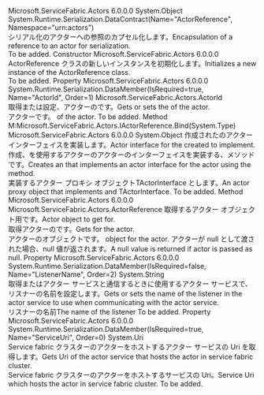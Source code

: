 <Type Name="ActorReference" FullName="Microsoft.ServiceFabric.Actors.ActorReference">
  <TypeSignature Language="C#" Value="public sealed class ActorReference" />
  <TypeSignature Language="ILAsm" Value=".class public auto ansi serializable sealed beforefieldinit ActorReference extends System.Object" />
  <TypeSignature Language="DocId" Value="T:Microsoft.ServiceFabric.Actors.ActorReference" />
  <TypeSignature Language="VB.NET" Value="Public NotInheritable Class ActorReference" />
  <TypeSignature Language="F#" Value="type ActorReference = class&#xA;    interface IActorReference" />
  <AssemblyInfo>
    <AssemblyName>Microsoft.ServiceFabric.Actors</AssemblyName>
    <AssemblyVersion>6.0.0.0</AssemblyVersion>
  </AssemblyInfo>
  <Base>
    <BaseTypeName>System.Object</BaseTypeName>
  </Base>
  <Interfaces />
  <Attributes>
    <Attribute>
      <AttributeName>System.Runtime.Serialization.DataContract(Name="ActorReference", Namespace="urn:actors")</AttributeName>
    </Attribute>
  </Attributes>
  <Docs>
    <summary>
            <span data-ttu-id="2333f-101">シリアル化のアクターへの参照のカプセル化します。</span><span class="sxs-lookup"><span data-stu-id="2333f-101">Encapsulation of a reference to an actor for serialization.</span></span>
            </summary>
    <remarks>To be added.</remarks>
  </Docs>
  <Members>
    <Member MemberName=".ctor">
      <MemberSignature Language="C#" Value="public ActorReference ();" />
      <MemberSignature Language="ILAsm" Value=".method public hidebysig specialname rtspecialname instance void .ctor() cil managed" />
      <MemberSignature Language="DocId" Value="M:Microsoft.ServiceFabric.Actors.ActorReference.#ctor" />
      <MemberSignature Language="VB.NET" Value="Public Sub New ()" />
      <MemberType>Constructor</MemberType>
      <AssemblyInfo>
        <AssemblyName>Microsoft.ServiceFabric.Actors</AssemblyName>
        <AssemblyVersion>6.0.0.0</AssemblyVersion>
      </AssemblyInfo>
      <Parameters />
      <Docs>
        <summary>
            <span data-ttu-id="2333f-102">ActorReference クラスの新しいインスタンスを初期化します。</span><span class="sxs-lookup"><span data-stu-id="2333f-102">Initializes a new instance of the ActorReference class.</span></span>
            </summary>
        <remarks>To be added.</remarks>
      </Docs>
    </Member>
    <Member MemberName="ActorId">
      <MemberSignature Language="C#" Value="public Microsoft.ServiceFabric.Actors.ActorId ActorId { get; set; }" />
      <MemberSignature Language="ILAsm" Value=".property instance class Microsoft.ServiceFabric.Actors.ActorId ActorId" />
      <MemberSignature Language="DocId" Value="P:Microsoft.ServiceFabric.Actors.ActorReference.ActorId" />
      <MemberSignature Language="VB.NET" Value="Public Property ActorId As ActorId" />
      <MemberSignature Language="F#" Value="member this.ActorId : Microsoft.ServiceFabric.Actors.ActorId with get, set" Usage="Microsoft.ServiceFabric.Actors.ActorReference.ActorId" />
      <MemberType>Property</MemberType>
      <AssemblyInfo>
        <AssemblyName>Microsoft.ServiceFabric.Actors</AssemblyName>
        <AssemblyVersion>6.0.0.0</AssemblyVersion>
      </AssemblyInfo>
      <Attributes>
        <Attribute>
          <AttributeName>System.Runtime.Serialization.DataMember(IsRequired=true, Name="ActorId", Order=1)</AttributeName>
        </Attribute>
      </Attributes>
      <ReturnValue>
        <ReturnType>Microsoft.ServiceFabric.Actors.ActorId</ReturnType>
      </ReturnValue>
      <Docs>
        <summary>
            <span data-ttu-id="2333f-103">取得または設定、<see cref="T:Microsoft.ServiceFabric.Actors.ActorId" />アクターのです。</span><span class="sxs-lookup"><span data-stu-id="2333f-103">Gets or sets the <see cref="T:Microsoft.ServiceFabric.Actors.ActorId" /> of the actor.</span></span>
            </summary>
        <value>
          <span data-ttu-id="2333f-104"><see cref="T:Microsoft.ServiceFabric.Actors.ActorId" />アクターです。</span><span class="sxs-lookup"><span data-stu-id="2333f-104"><see cref="T:Microsoft.ServiceFabric.Actors.ActorId" /> of the actor.</span></span></value>
        <remarks>To be added.</remarks>
      </Docs>
    </Member>
    <Member MemberName="Bind">
      <MemberSignature Language="C#" Value="public object Bind (Type actorInterfaceType);" />
      <MemberSignature Language="ILAsm" Value=".method public hidebysig newslot virtual instance object Bind(class System.Type actorInterfaceType) cil managed" />
      <MemberSignature Language="DocId" Value="M:Microsoft.ServiceFabric.Actors.ActorReference.Bind(System.Type)" />
      <MemberSignature Language="VB.NET" Value="Public Function Bind (actorInterfaceType As Type) As Object" />
      <MemberSignature Language="F#" Value="abstract member Bind : Type -&gt; obj&#xA;override this.Bind : Type -&gt; obj" Usage="actorReference.Bind actorInterfaceType" />
      <MemberType>Method</MemberType>
      <Implements>
        <InterfaceMember>M:Microsoft.ServiceFabric.Actors.IActorReference.Bind(System.Type)</InterfaceMember>
      </Implements>
      <AssemblyInfo>
        <AssemblyName>Microsoft.ServiceFabric.Actors</AssemblyName>
        <AssemblyVersion>6.0.0.0</AssemblyVersion>
      </AssemblyInfo>
      <ReturnValue>
        <ReturnType>System.Object</ReturnType>
      </ReturnValue>
      <Parameters>
        <Parameter Name="actorInterfaceType" Type="System.Type" />
      </Parameters>
      <Docs>
        <param name="actorInterfaceType"><span data-ttu-id="2333f-105">作成されたのアクター インターフェイス<see cref="T:Microsoft.ServiceFabric.Actors.Client.ActorProxy" />を実装します。</span><span class="sxs-lookup"><span data-stu-id="2333f-105">Actor interface for the created <see cref="T:Microsoft.ServiceFabric.Actors.Client.ActorProxy" /> to implement.</span></span></param>
        <summary>
            <span data-ttu-id="2333f-106">作成、<see cref="T:Microsoft.ServiceFabric.Actors.Client.ActorProxy" />を使用するアクターのアクターのインターフェイスを実装する、<see cref="M:Microsoft.ServiceFabric.Actors.Client.ActorProxyFactory.CreateActorProxy(System.Type,System.Uri,Microsoft.ServiceFabric.Actors.ActorId,System.String)" />メソッドです。</span><span class="sxs-lookup"><span data-stu-id="2333f-106">Creates an <see cref="T:Microsoft.ServiceFabric.Actors.Client.ActorProxy" /> that implements an actor interface for the actor using the <see cref="M:Microsoft.ServiceFabric.Actors.Client.ActorProxyFactory.CreateActorProxy(System.Type,System.Uri,Microsoft.ServiceFabric.Actors.ActorId,System.String)" /> method.</span></span>
                </summary>
        <returns><span data-ttu-id="2333f-107">実装するアクター プロキシ オブジェクト<see cref="T:Microsoft.ServiceFabric.Actors.Client.IActorProxy" />TActorInterface とします。</span><span class="sxs-lookup"><span data-stu-id="2333f-107">An actor proxy object that implements <see cref="T:Microsoft.ServiceFabric.Actors.Client.IActorProxy" /> and TActorInterface.</span></span></returns>
        <remarks>To be added.</remarks>
      </Docs>
    </Member>
    <Member MemberName="Get">
      <MemberSignature Language="C#" Value="public static Microsoft.ServiceFabric.Actors.ActorReference Get (object actor);" />
      <MemberSignature Language="ILAsm" Value=".method public static hidebysig class Microsoft.ServiceFabric.Actors.ActorReference Get(object actor) cil managed" />
      <MemberSignature Language="DocId" Value="M:Microsoft.ServiceFabric.Actors.ActorReference.Get(System.Object)" />
      <MemberSignature Language="VB.NET" Value="Public Shared Function Get (actor As Object) As ActorReference" />
      <MemberSignature Language="F#" Value="static member Get : obj -&gt; Microsoft.ServiceFabric.Actors.ActorReference" Usage="Microsoft.ServiceFabric.Actors.ActorReference.Get actor" />
      <MemberType>Method</MemberType>
      <AssemblyInfo>
        <AssemblyName>Microsoft.ServiceFabric.Actors</AssemblyName>
        <AssemblyVersion>6.0.0.0</AssemblyVersion>
      </AssemblyInfo>
      <ReturnValue>
        <ReturnType>Microsoft.ServiceFabric.Actors.ActorReference</ReturnType>
      </ReturnValue>
      <Parameters>
        <Parameter Name="actor" Type="System.Object" />
      </Parameters>
      <Docs>
        <param name="actor"><span data-ttu-id="2333f-108">取得するアクター オブジェクト<see cref="T:Microsoft.ServiceFabric.Actors.ActorReference" />用です。</span><span class="sxs-lookup"><span data-stu-id="2333f-108">Actor object to get <see cref="T:Microsoft.ServiceFabric.Actors.ActorReference" /> for.</span></span></param>
        <summary>
            <span data-ttu-id="2333f-109">取得<see cref="T:Microsoft.ServiceFabric.Actors.ActorReference" />アクターのです。</span><span class="sxs-lookup"><span data-stu-id="2333f-109">Gets <see cref="T:Microsoft.ServiceFabric.Actors.ActorReference" /> for the actor.</span></span>
            </summary>
        <returns>
          <span data-ttu-id="2333f-110"><see cref="T:Microsoft.ServiceFabric.Actors.ActorReference" />アクターのオブジェクトです。</span><span class="sxs-lookup"><span data-stu-id="2333f-110"><see cref="T:Microsoft.ServiceFabric.Actors.ActorReference" /> object for the actor.</span></span></returns>
        <remarks><span data-ttu-id="2333f-111">アクターが null として渡された場合、null 値が返されます。</span><span class="sxs-lookup"><span data-stu-id="2333f-111">A null value is returned if actor is passed as null.</span></span></remarks>
      </Docs>
    </Member>
    <Member MemberName="ListenerName">
      <MemberSignature Language="C#" Value="public string ListenerName { get; set; }" />
      <MemberSignature Language="ILAsm" Value=".property instance string ListenerName" />
      <MemberSignature Language="DocId" Value="P:Microsoft.ServiceFabric.Actors.ActorReference.ListenerName" />
      <MemberSignature Language="VB.NET" Value="Public Property ListenerName As String" />
      <MemberSignature Language="F#" Value="member this.ListenerName : string with get, set" Usage="Microsoft.ServiceFabric.Actors.ActorReference.ListenerName" />
      <MemberType>Property</MemberType>
      <AssemblyInfo>
        <AssemblyName>Microsoft.ServiceFabric.Actors</AssemblyName>
        <AssemblyVersion>6.0.0.0</AssemblyVersion>
      </AssemblyInfo>
      <Attributes>
        <Attribute>
          <AttributeName>System.Runtime.Serialization.DataMember(IsRequired=false, Name="ListenerName", Order=2)</AttributeName>
        </Attribute>
      </Attributes>
      <ReturnValue>
        <ReturnType>System.String</ReturnType>
      </ReturnValue>
      <Docs>
        <summary>
            <span data-ttu-id="2333f-112">取得またはアクター サービスと通信するときに使用するアクター サービスで、リスナーの名前を設定します。</span><span class="sxs-lookup"><span data-stu-id="2333f-112">Gets or sets the name of the listener in the actor service to use when communicating with the actor service.</span></span>
            </summary>
        <value><span data-ttu-id="2333f-113">リスナーの名前</span><span class="sxs-lookup"><span data-stu-id="2333f-113">The name of the listener</span></span></value>
        <remarks>To be added.</remarks>
      </Docs>
    </Member>
    <Member MemberName="ServiceUri">
      <MemberSignature Language="C#" Value="public Uri ServiceUri { get; set; }" />
      <MemberSignature Language="ILAsm" Value=".property instance class System.Uri ServiceUri" />
      <MemberSignature Language="DocId" Value="P:Microsoft.ServiceFabric.Actors.ActorReference.ServiceUri" />
      <MemberSignature Language="VB.NET" Value="Public Property ServiceUri As Uri" />
      <MemberSignature Language="F#" Value="member this.ServiceUri : Uri with get, set" Usage="Microsoft.ServiceFabric.Actors.ActorReference.ServiceUri" />
      <MemberType>Property</MemberType>
      <AssemblyInfo>
        <AssemblyName>Microsoft.ServiceFabric.Actors</AssemblyName>
        <AssemblyVersion>6.0.0.0</AssemblyVersion>
      </AssemblyInfo>
      <Attributes>
        <Attribute>
          <AttributeName>System.Runtime.Serialization.DataMember(IsRequired=true, Name="ServiceUri", Order=0)</AttributeName>
        </Attribute>
      </Attributes>
      <ReturnValue>
        <ReturnType>System.Uri</ReturnType>
      </ReturnValue>
      <Docs>
        <summary>
            <span data-ttu-id="2333f-114">Service fabric クラスターのアクターをホストするアクター サービスの Uri を取得します。</span><span class="sxs-lookup"><span data-stu-id="2333f-114">Gets Uri of the actor service that hosts the actor in service fabric cluster.</span></span>
            </summary>
        <value><span data-ttu-id="2333f-115">Service fabric クラスターのアクターをホストするサービスの Uri。</span><span class="sxs-lookup"><span data-stu-id="2333f-115">Service Uri which hosts the actor in service fabric cluster.</span></span></value>
        <remarks>To be added.</remarks>
      </Docs>
    </Member>
  </Members>
</Type>